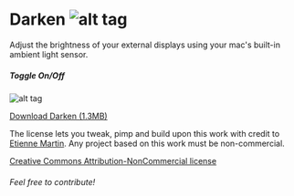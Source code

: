 # Darken ![alt tag](https://git.emartin.ca/emartin/Darken/raw/master/icon/icon16.png)

Adjust the brightness of your external displays using your mac's built-in ambient light sensor.

##### Toggle On/Off

![alt tag](https://git.emartin.ca/emartin/Darken/raw/master/screenshot.png)

[Download Darken (1.3MB)](https://git.emartin.ca/emartin/Darken/raw/master/Darken.zip)

The license lets you tweak, pimp and build upon this work with credit to [Etienne Martin](http://etiennemartin.ca/). Any project based on this work must be non-commercial.

[Creative Commons Attribution-NonCommercial license](https://git.emartin.ca/emartin/Darken/raw/master/LICENSE.txt)

###### Feel free to contribute!
